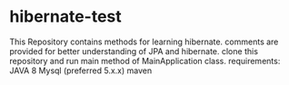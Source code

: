 # hibernate-test
This Repository contains methods for learning hibernate.
comments are provided for better understanding of JPA and hibernate.
clone this repository and run main method of MainApplication class.
requirements:
  JAVA 8
  Mysql (preferred 5.x.x)
  maven
